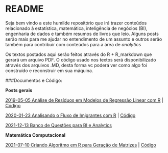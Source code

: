 # README

Seja bem vindo a este humilde repositório que irá trazer conteúdos relacionado
à estatística, matemática, inteligência de negócios (BI), engenharia de dados
e também resumos de livros que leio. Alguns posts serão mais para me ajudar
no entendimento de um assunto e outros serão também para contribuir com
conteúdos para a área de *analytics*

Os textos postados aqui serão feitos através do R + R_markdown
que gerará um arquivo PDF. O código usado nos textos será disponibilizado
através dos arquivos .MD, desta forma vc poderá ver como algo foi construído e
reconstruir em sua máquina.

###Documentos e Código:

**Posts gerais**

[2019-05-05 Análise de Resíduos em Modelos de Regressão Linear com R](https://github.com/FranciscoPiccolo/franciscopiccolo.github.io/blob/master/Code%20Repository/01.residual_analysis_in_econometric_models_20190905/article.pdf) | [Código](https://github.com/FranciscoPiccolo/franciscopiccolo.github.io/blob/master/Code%20Repository/01.residual_analysis_in_econometric_models_20190905/article.Rmd)

[2020-01-23 Analisando o Fluxo de Imigrantes com R](https://github.com/FranciscoPiccolo/franciscopiccolo.github.io/blob/master/Code%20Repository/02.analyzing_migration_flow_with_r_20200123/article.pdf) | [Código](https://github.com/FranciscoPiccolo/franciscopiccolo.github.io/blob/master/Code%20Repository/02.analyzing_migration_flow_with_r_20200123/article.Rmd)

[2021-12-13 Banco de Questões para BI e Analytics](https://github.com/FranciscoPiccolo/franciscopiccolo.github.io/blob/master/Code%20Repository/03.analytics_qa_20211213/article.md)

**Matemática Computacional**

[2021-07-10 Criando Algoritmo em R para Geração de Matrizes](https://github.com/FranciscoPiccolo/franciscopiccolo.github.io/blob/master/Code%20Repository/04.matrix_generator_algorithm/article.pdf) | [Código](https://github.com/FranciscoPiccolo/franciscopiccolo.github.io/blob/master/Code%20Repository/04.matrix_generator_algorithm/article.Rmd)
